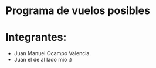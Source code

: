 # Programa de vuelos posibles

# Integrantes:

- Juan Manuel Ocampo Valencia.
- Juan el de al lado mio :)
